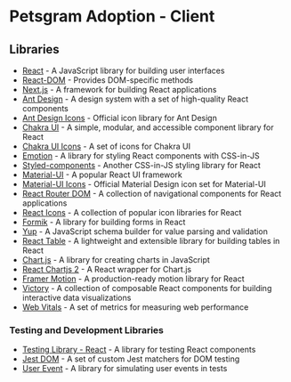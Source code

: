 # Petsgram Adoption - Client

## Libraries

- [React](https://reactjs.org/) - A JavaScript library for building user interfaces
- [React-DOM](https://reactjs.org/docs/react-dom.html) - Provides DOM-specific methods
- [Next.js](https://nextjs.org/) - A framework for building React applications
- [Ant Design](https://ant.design/) - A design system with a set of high-quality React components
- [Ant Design Icons](https://ant.design/components/icon/) - Official icon library for Ant Design
- [Chakra UI](https://chakra-ui.com/) - A simple, modular, and accessible component library for React
- [Chakra UI Icons](https://chakra-ui.com/docs/media-and-icons/icon) - A set of icons for Chakra UI
- [Emotion](https://emotion.sh/docs/introduction) - A library for styling React components with CSS-in-JS
- [Styled-components](https://styled-components.com/) - Another CSS-in-JS styling library for React
- [Material-UI](https://mui.com/) - A popular React UI framework
- [Material-UI Icons](https://mui.com/components/icons/) - Official Material Design icon set for Material-UI
- [React Router DOM](https://reactrouter.com/web/guides/quick-start) - A collection of navigational components for React applications
- [React Icons](https://react-icons.github.io/react-icons/) - A collection of popular icon libraries for React
- [Formik](https://formik.org/) - A library for building forms in React
- [Yup](https://www.npmjs.com/package/yup) - A JavaScript schema builder for value parsing and validation
- [React Table](https://react-table-v7.tanstack.com) - A lightweight and extensible library for building tables in React
- [Chart.js](https://www.chartjs.org/) - A library for creating charts in JavaScript
- [React Chartjs 2](https://github.com/reactchartjs/react-chartjs-2) - A React wrapper for Chart.js
- [Framer Motion](https://www.framer.com/api/motion/) - A production-ready motion library for React
- [Victory](https://formidable.com/open-source/victory/) - A collection of composable React components for building interactive data visualizations
- [Web Vitals](https://web.dev/vitals/) - A set of metrics for measuring web performance

### Testing and Development Libraries

- [Testing Library - React](https://testing-library.com/docs/react-testing-library/intro) - A library for testing React components
- [Jest DOM](https://github.com/testing-library/jest-dom) - A set of custom Jest matchers for DOM testing
- [User Event](https://github.com/testing-library/user-event) - A library for simulating user events in tests
